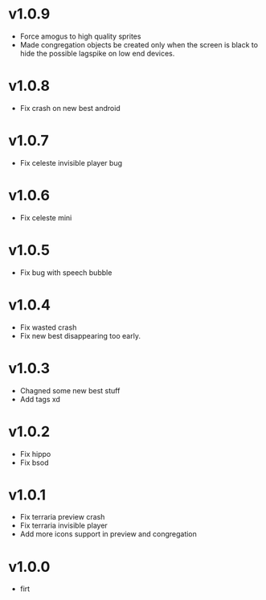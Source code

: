 # v1.0.9

* Force amogus to high quality sprites
* Made congregation objects be created only when the screen is black to hide the possible lagspike on low end devices.

# v1.0.8

* Fix crash on new best android

# v1.0.7

* Fix celeste invisible player bug

# v1.0.6

* Fix celeste mini

# v1.0.5

* Fix bug with speech bubble

# v1.0.4

* Fix wasted crash
* Fix new best disappearing too early.

# v1.0.3

* Chagned some new best stuff
* Add tags xd

# v1.0.2

* Fix hippo
* Fix bsod

# v1.0.1

* Fix terraria preview crash
* Fix terraria invisible player
* Add more icons support in preview and congregation

# v1.0.0

* firt